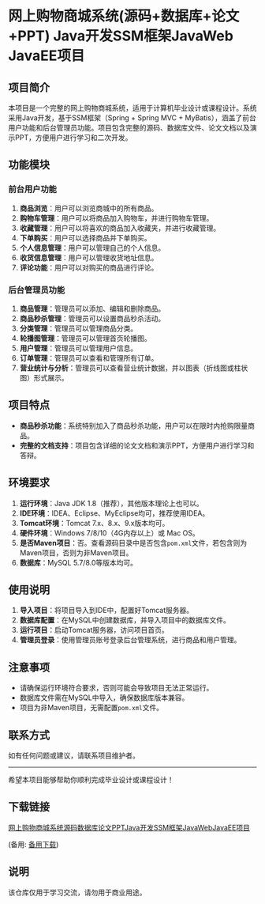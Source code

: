 # 网上购物商城系统(源码+数据库+论文+PPT) Java开发SSM框架JavaWeb JavaEE项目

## 项目简介

本项目是一个完整的网上购物商城系统，适用于计算机毕业设计或课程设计。系统采用Java开发，基于SSM框架（Spring + Spring MVC + MyBatis），涵盖了前台用户功能和后台管理员功能。项目包含完整的源码、数据库文件、论文文档以及演示PPT，方便用户进行学习和二次开发。

## 功能模块

### 前台用户功能

1. **商品浏览**：用户可以浏览商城中的所有商品。
2. **购物车管理**：用户可以将商品加入购物车，并进行购物车管理。
3. **收藏管理**：用户可以将喜欢的商品加入收藏夹，并进行收藏管理。
4. **下单购买**：用户可以选择商品并下单购买。
5. **个人信息管理**：用户可以管理自己的个人信息。
6. **收货信息管理**：用户可以管理收货地址信息。
7. **评论功能**：用户可以对购买的商品进行评论。

### 后台管理员功能

1. **商品管理**：管理员可以添加、编辑和删除商品。
2. **商品秒杀管理**：管理员可以设置商品秒杀活动。
3. **分类管理**：管理员可以管理商品分类。
4. **轮播图管理**：管理员可以管理首页轮播图。
5. **用户管理**：管理员可以管理用户信息。
6. **订单管理**：管理员可以查看和管理所有订单。
7. **营业统计与分析**：管理员可以查看营业统计数据，并以图表（折线图或柱状图）形式展示。

## 项目特点

- **商品秒杀功能**：系统特别加入了商品秒杀功能，用户可以在限时内抢购限量商品。
- **完整的文档支持**：项目包含详细的论文文档和演示PPT，方便用户进行学习和答辩。

## 环境要求

1. **运行环境**：Java JDK 1.8（推荐），其他版本理论上也可以。
2. **IDE环境**：IDEA、Eclipse、MyEclipse均可，推荐使用IDEA。
3. **Tomcat环境**：Tomcat 7.x、8.x、9.x版本均可。
4. **硬件环境**：Windows 7/8/10（4G内存以上）或 Mac OS。
5. **是否Maven项目**：否。查看源码目录中是否包含`pom.xml`文件，若包含则为Maven项目，否则为非Maven项目。
6. **数据库**：MySQL 5.7/8.0等版本均可。

## 使用说明

1. **导入项目**：将项目导入到IDE中，配置好Tomcat服务器。
2. **数据库配置**：在MySQL中创建数据库，并导入项目中的数据库文件。
3. **运行项目**：启动Tomcat服务器，访问项目首页。
4. **管理员登录**：使用管理员账号登录后台管理系统，进行商品和用户管理。

## 注意事项

- 请确保运行环境符合要求，否则可能会导致项目无法正常运行。
- 数据库文件需在MySQL中导入，确保数据库版本兼容。
- 项目为非Maven项目，无需配置`pom.xml`文件。

## 联系方式

如有任何问题或建议，请联系项目维护者。

---

希望本项目能够帮助你顺利完成毕业设计或课程设计！

## 下载链接
[网上购物商城系统源码数据库论文PPTJava开发SSM框架JavaWebJavaEE项目](https://pan.quark.cn/s/733bd9a2c67d) 

(备用: [备用下载](https://pan.baidu.com/s/1vUDLhefw2ca__DTIYsKDOA?pwd=1234))

## 说明

该仓库仅用于学习交流，请勿用于商业用途。
